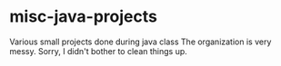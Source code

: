 # misc-java-projects
Various small projects done during java class
The organization is very messy. Sorry, I didn't bother to clean things up.
